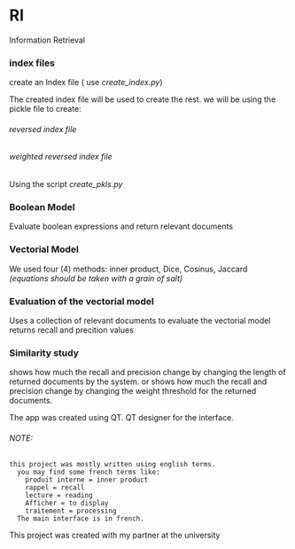 # RI

Information Retrieval

### index files
  create an Index file ( use *create_index.py*)
  
  The created index file will be used to create the rest.
  we will be using the pickle file to create:
  ###### reversed index file
  ###### weighted reversed index file
  Using the script *create_pkls.py*
  
### Boolean Model
  Evaluate boolean expressions and return relevant documents
 
### Vectorial Model
  We used four (4) methods:
  inner product, Dice, Cosinus, Jaccard
    *(equations should be taken with a grain of salt)*
  
### Evaluation of the vectorial model
  Uses a collection of relevant documents to evaluate the vectorial model
  returns recall and precition values

### Similarity study
  shows how much the recall and precision change by changing the length of returned documents by the system.
  or shows how much the recall and precision change by changing the weight threshold for the returned documents.

The app was created using QT.
QT designer for the interface.




###### NOTE: 
    this project was mostly written using english terms.
      you may find some french terms like:
        produit interne = inner product
        rappel = recall
        lecture = reading 
        Afficher = to display
        traitement = processing
      The main interface is in french.

This project was created with my partner at the university
